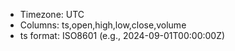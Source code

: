 - Timezone: UTC
- Columns: ts,open,high,low,close,volume
- ts format: ISO8601 (e.g., 2024-09-01T00:00:00Z)